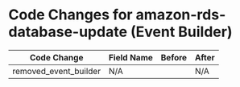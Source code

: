# Code Changes for amazon-rds-database-update (Event Builder)

| Code Change | Field Name | Before | After |
|-------------|------------|--------|-------|
| removed_event_builder | N/A |  | N/A |